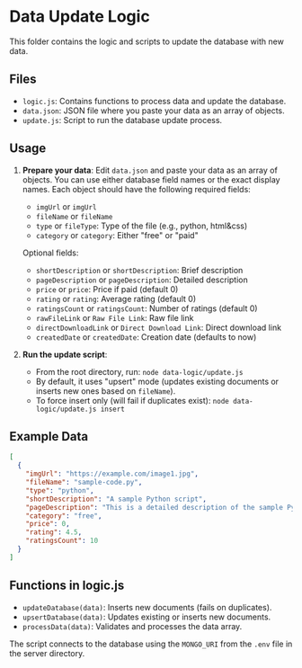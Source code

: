 # Data Update Logic

This folder contains the logic and scripts to update the database with new data.

## Files

- `logic.js`: Contains functions to process data and update the database.
- `data.json`: JSON file where you paste your data as an array of objects.
- `update.js`: Script to run the database update process.

## Usage

1. **Prepare your data**: Edit `data.json` and paste your data as an array of objects. You can use either database field names or the exact display names. Each object should have the following required fields:
   - `imgUrl` or `imgUrl`
   - `fileName` or `fileName`
   - `type` or `fileType`: Type of the file (e.g., python, html&css)
   - `category` or `category`: Either "free" or "paid"

   Optional fields:
   - `shortDescription` or `shortDescription`: Brief description
   - `pageDescription` or `pageDescription`: Detailed description
   - `price` or `price`: Price if paid (default 0)
   - `rating` or `rating`: Average rating (default 0)
   - `ratingsCount` or `ratingsCount`: Number of ratings (default 0)
   - `rawFileLink` or `Raw File Link`: Raw file link
   - `directDownloadLink` or `Direct Download Link`: Direct download link
   - `createdDate` or `createdDate`: Creation date (defaults to now)

2. **Run the update script**:
   - From the root directory, run: `node data-logic/update.js`
   - By default, it uses "upsert" mode (updates existing documents or inserts new ones based on `fileName`).
   - To force insert only (will fail if duplicates exist): `node data-logic/update.js insert`

## Example Data

```json
[
  {
    "imgUrl": "https://example.com/image1.jpg",
    "fileName": "sample-code.py",
    "type": "python",
    "shortDescription": "A sample Python script",
    "pageDescription": "This is a detailed description of the sample Python script.",
    "category": "free",
    "price": 0,
    "rating": 4.5,
    "ratingsCount": 10
  }
]
```

## Functions in logic.js

- `updateDatabase(data)`: Inserts new documents (fails on duplicates).
- `upsertDatabase(data)`: Updates existing or inserts new documents.
- `processData(data)`: Validates and processes the data array.

The script connects to the database using the `MONGO_URI` from the `.env` file in the server directory.